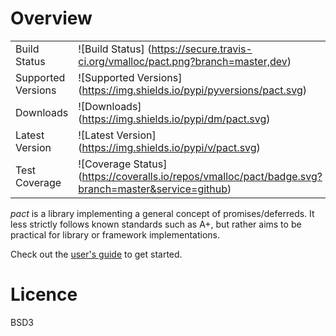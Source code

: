 
Overview
========

|                       |                                                                                    |
|-----------------------|------------------------------------------------------------------------------------|
| Build Status          | ![Build Status] (https://secure.travis-ci.org/vmalloc/pact.png?branch=master,dev) |
| Supported Versions    | ![Supported Versions] (https://img.shields.io/pypi/pyversions/pact.svg)    |
| Downloads             | ![Downloads] (https://img.shields.io/pypi/dm/pact.svg)                       |
| Latest Version        | ![Latest Version] (https://img.shields.io/pypi/v/pact.svg)                  |
| Test Coverage         | ![Coverage Status] (https://coveralls.io/repos/vmalloc/pact/badge.svg?branch=master&service=github)   |


*pact* is a library implementing a general concept of promises/deferreds. It less strictly follows known standards such as A+, but rather aims to be practical for library or framework implementations.

Check out the [user's guide](http://pact.readthedocs.org/en/latest/user_guide.html ) to get started.


Licence
=======

BSD3

